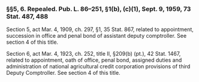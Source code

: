 ### §§5, 6. Repealed. Pub. L. 86–251, §1(b), (c)(1), Sept. 9, 1959, 73 Stat. 487, 488 ###

Section 5, act Mar. 4, 1909, ch. 297, §1, 35 Stat. 867, related to appointment, succession in office and penal bond of assistant deputy comptroller. See section 4 of this title.

Section 6, act Mar. 4, 1923, ch. 252, title II, §209(b) (pt.), 42 Stat. 1467, related to appointment, oath of office, penal bond, assigned duties and administration of national agricultural credit corporation provisions of third Deputy Comptroller. See section 4 of this title.
